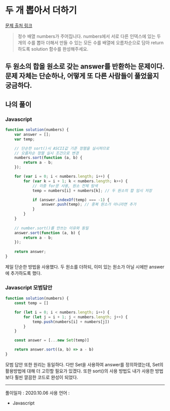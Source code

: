# 두 개 뽑아서 더하기
[문제 출처 링크](https://programmers.co.kr/learn/courses/30/lessons/68644/)

> 정수 배열 numbers가 주어집니다. numbers에서 서로 다른 인덱스에 있는 두 개의 수를 뽑아 더해서 만들 수 있는 모든 수를 배열에 오름차순으로 담아 return 하도록 solution 함수를 완성해주세요.    

두 원소의 합을 원소로 갖는 answer를 반환하는 문제이다. 문제 자체는 단순하나, 어떻게 또 다른 사람들이 풀었을지 궁금하다.
-----

## 나의 풀이

### Javascript
```javascript
function solution(numbers) {
    var answer = [];
    var temp;

    // 단순한 sort()시 ASCII값 기준 정렬을 실시하므로
    // 오름차순 정렬 실시 조건으로 변경
    numbers.sort(function (a, b) {
        return a - b;
    });

    for (var i = 0; i < numbers.length; i++) {
        for (var k = i + 1; k < numbers.length; k++) {
            // 이중 for문 사용, 원소 전체 탐색
            temp = numbers[i] + numbers[k]; // 두 원소의 합 임시 저장

            if (answer.indexOf(temp) === -1) {
                answer.push(temp); // 중복 원소가 아니라면 추가
            }
        }
    }
    
    // number.sort()를 안쓰는 이유와 동일
    answer.sort(function (a, b) {
        return a - b;
    });
    
    return answer;
}
```
제일 단순한 방법을 사용했다. 두 원소를 더하되, 이미 있는 원소가 아닐 시에만 answer에 추가하도록 했다.



### Javascript 모범답안
```javascript
function solution(numbers) {
    const temp = []

    for (let i = 0; i < numbers.length; i++) {
        for (let j = i + 1; j < numbers.length; j++) {
            temp.push(numbers[i] + numbers[j])
        }
    }

    const answer = [...new Set(temp)]

    return answer.sort((a, b) => a - b)
}
```
모범 답안 또한 원리는 동일하다. 다만 Set을 사용하여 answer를 정의하였는데, Set의 활용방법에 대해 더 고민할 필요가 있겠다. 또한 sort()의 사용 방법도 내가 사용한 방법보다 훨씬 깔끔한 코드로 완성이 되었다.

------

풀이일자 : 2020.10.06
사용 언어 : 
- Javascript
